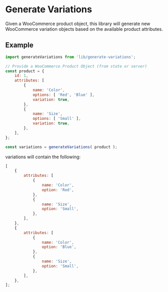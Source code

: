 # Generate Variations

Given a WooCommerce product object, this library will generate new WooCommerce variation objects based on the available product attributes.

## Example

```javascript
import generateVariations from 'lib/generate-variations';

// Provide a WooCommerce Product Object (from state or server)
const product = {
	id: 1,
	attributes: [
		{
			name: 'Color',
			options: [ 'Red', 'Blue' ],
			variation: true,
		},
		{
			name: 'Size',
			options: [ 'Small' ],
			variation: true,
		},
	],
};

const variations = generateVariations( product );
```

variations will contain the following:

```javascript
[
	{
		attributes: [
			{
				name: 'Color',
				option: 'Red',
			},
			{
				name: 'Size',
				option: 'Small',
			},
		],
	},
	{
		attributes: [
			{
				name: 'Color',
				option: 'Blue',
			},
			{
				name: 'Size',
				option: 'Small',
			},
		],
	},
];
```
